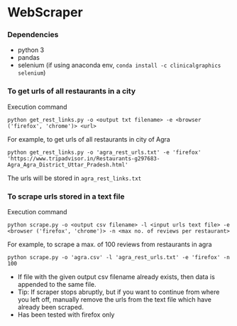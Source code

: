 # WebScraper

### Dependencies
- python 3
- pandas
- selenium (if using anaconda env, `conda install -c clinicalgraphics selenium`)

### To get urls of all restaurants in a city
Execution command
```
python get_rest_links.py -o <output txt filename> -e <browser ('firefox', 'chrome')> <url>

```
For example, to get urls of all restaurants in city of Agra
```
python get_rest_links.py -o 'agra_rest_urls.txt' -e 'firefox' 'https://www.tripadvisor.in/Restaurants-g297683-Agra_Agra_District_Uttar_Pradesh.html'

```
The urls will be stored in `agra_rest_links.txt`

### To scrape urls stored in a text file

Execution command
```
python scrape.py -o <output csv filename> -l <input urls text file> -e <browser ('firefox', 'chrome')> -n <max no. of reviews per restaurant> 

```

For example, to scrape a max. of 100 reviews from restaurants in agra
 ```
 python scrape.py -o 'agra.csv' -l 'agra_rest_urls.txt' -e 'firefox' -n 100
 ```

- If file with the given output csv filename already exists, then data is appended to the same file.
- Tip: If scraper stops abruptly, but if you want to continue from where you left off, manually remove the urls from the text file which have already been scraped.   
- Has been tested with firefox only
